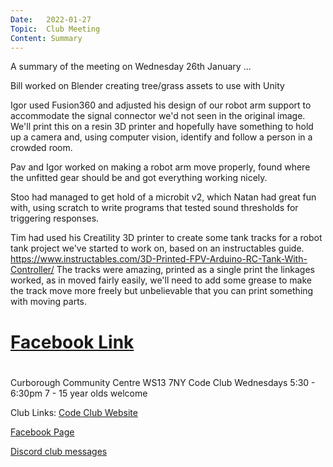 ```yaml
---
Date:   2022-01-27
Topic:  Club Meeting
Content: Summary
---
```

A summary of the meeting on Wednesday 26th January ...

Bill worked on Blender creating tree/grass assets to use with Unity

Igor used Fusion360 and adjusted his design of our robot arm support to accommodate the signal connector we'd not seen in the original image. We'll print this on a resin 3D printer and hopefully have something to hold up a camera and, using computer vision, identify and follow a person in a crowded room.

Pav and Igor worked on making a robot arm move properly, found where the unfitted gear should be and got everything working nicely.

Stoo had managed to get hold of a microbit v2, which Natan had great fun with, using scratch to write programs that tested sound thresholds for triggering responses. 

Tim had used his Creatility 3D printer to create some tank tracks for a robot tank project we've started to work on, based on an instructables guide. https://www.instructables.com/3D-Printed-FPV-Arduino-RC-Tank-With-Controller/ The tracks were amazing, printed as a single print the linkages worked, as in moved fairly easily, we'll need to add some grease to make the track move more freely but unbelievable that you can print something with moving parts.

# [Facebook Link](https://www.facebook.com/1481985248595237/posts/4552150318245366/)

#
Curborough Community Centre
WS13 7NY
Code Club
Wednesdays 5:30 - 6:30pm
7 - 15 year olds welcome

Club Links:
[Code Club Website](https://lichfield-code-club.github.io/)

[Facebook Page](https://www.facebook.com/LichfieldCoders)

[Discord club messages](https://discord.gg/szz6xGK)
